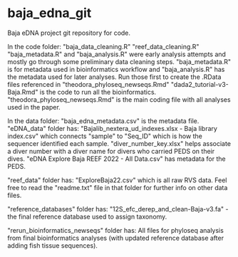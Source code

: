 # baja_edna_git
Baja eDNA project git repository for code. 

In the code folder:
"baja_data_cleaning.R" "reef_data_cleaning.R" "baja_metadata.R" and "baja_analysis.R" were early analysis attempts and mostly go through some preliminary data cleaning steps. "baja_metadata.R" is for metadata used in bioinformatics workflow and "baja_analysis.R" has the metadata used for later analyses. Run those first to create the .RData files referenced in "theodora_phyloseq_newseqs.Rmd"
"dada2_tutorial-v3-Baja.Rmd" is the code to run all the bioinformatics.
"theodora_phyloseq_newseqs.Rmd" is the main coding file with all analyses used in the paper.

In the data folder:
"baja_edna_metadata.csv" is the metadata file.
"eDNA_data" folder has:
"Bajalib_nextera_ud_indexes.xlsx - Baja library index.csv" which connects "sample" to "Seq_ID" which is how the sequencer identified each sample.
"diver_number_key.xlsx" helps associate a diver number with a diver name for divers who carried PEDS on their dives.
"eDNA Explore Baja REEF 2022 - All Data.csv" has metadata for the PEDS.

"reef_data" folder has:
"ExploreBaja22.csv" which is all raw RVS data.
Feel free to read the "readme.txt" file in that folder for further info on other data files.

"reference_databases" folder has:
"12S_efc_derep_and_clean-Baja-v3.fa" - the final reference database used to assign taxonomy.

"rerun_bioinformatics_newseqs" folder has:
All files for phyloseq analysis from final bioinformatics analyses (with updated reference database after adding fish tissue sequences).
